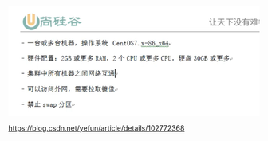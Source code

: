 ![image-20210617204642773](https://raw.githubusercontent.com/xgdwudi/images/master/img/image-20210617204642773.png)

https://blog.csdn.net/yefun/article/details/102772368